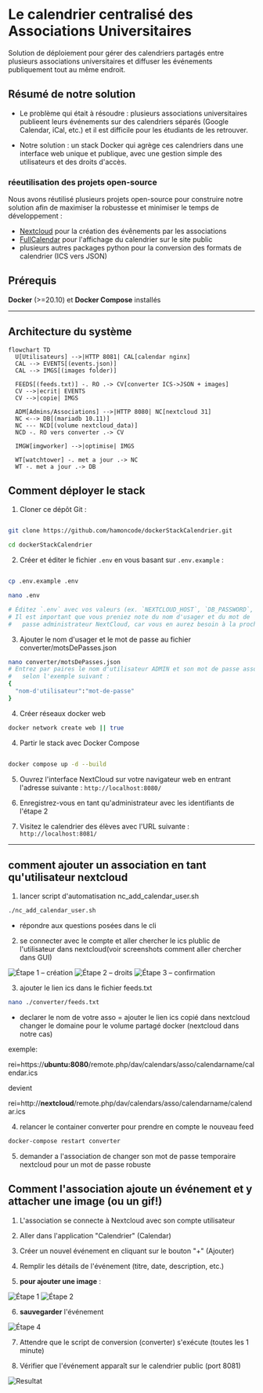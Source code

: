# Le calendrier centralisé des Associations Universitaires

Solution de déploiement pour gérer des calendriers partagés entre plusieurs associations universitaires et diffuser les événements publiquement tout au même endroit.

## Résumé de notre solution

- Le problème qui était à résoudre : plusieurs associations universitaires publieent leurs événements sur des calendriers séparés (Google Calendar, iCal, etc.) et il est difficile pour les étudiants de les retrouver.

- Notre solution : un stack Docker qui agrège ces calendriers dans une interface web unique et publique, avec une gestion simple des utilisateurs et des droits d'accès.

### réeutilisation des projets open-source
Nous avons réutilisé plusieurs projets open-source pour construire notre solution afin de maximiser la robustesse et minimiser le temps de développement :

- [Nextcloud](https://nextcloud.com/) pour la création des évênements par les associations
- [FullCalendar](https://fullcalendar.io/) pour l'affichage du calendrier sur le site public
- plusieurs autres packages python pour la conversion des formats de calendrier (ICS vers JSON)

## Prérequis

**Docker** (>=20.10) et **Docker Compose** installés

---

## Architecture du système


```mermaid
flowchart TD
  U[Utilisateurs] -->|HTTP 8081| CAL[calendar nginx]
  CAL --> EVENTS[(events.json)]
  CAL --> IMGS[(images folder)]

  FEEDS[(feeds.txt)] -. RO .-> CV[converter ICS->JSON + images]
  CV -->|ecrit| EVENTS
  CV -->|copie| IMGS

  ADM[Admins/Associations] -->|HTTP 8080| NC[nextcloud 31]
  NC <--> DB[(mariadb 10.11)]
  NC --- NCD[(volume nextcloud_data)]
  NCD -. RO vers converter .-> CV

  IMGW[imgworker] -->|optimise| IMGS

  WT[watchtower] -. met a jour .-> NC
  WT -. met a jour .-> DB

```



## Comment déployer le stack

1. Cloner ce dépôt Git :

```bash

git clone https://github.com/hamoncode/dockerStackCalendrier.git

cd dockerStackCalendrier

```

2. Créer et éditer le fichier `.env` en vous basant sur `.env.example` :

```bash

cp .env.example .env

nano .env

# Éditez `.env` avec vos valeurs (ex. `NEXTCLOUD_HOST`, `DB_PASSWORD`, etc.)
# Il est important que vous preniez note du nom d'usager et du mot de 
#   passe administrateur NextCloud, car vous en aurez besoin à la prochaine étape

```
3. Ajouter le nom d'usager et le mot de passe au fichier converter/motsDePasses.json
```bash
nano converter/motsDePasses.json
# Entrez par paires le nom d'utilisateur ADMIN et son mot de passe associé 
#   selon l'exemple suivant : 
{
  "nom-d'utilisateur":"mot-de-passe"
}
```

4. Créer réseaux docker web

```bash
docker network create web || true

```

4. Partir le stack avec Docker Compose 

```bash

docker compose up -d --build

```

5. Ouvrez l'interface NextCloud sur votre navigateur web en entrant l'adresse suivante : `http://localhost:8080/`

6. Enregistrez-vous en tant qu'administrateur avec les identifiants de l'étape 2
7. Visitez le calendrier des élèves avec l'URL suivante : `http://localhost:8081/`
---

## comment ajouter un association en tant qu'utilisateur nextcloud

1. lancer script d'automatisation nc_add_calendar_user.sh

```bash
./nc_add_calendar_user.sh

```
  - répondre aux questions posées dans le cli

2. se connecter avec le compte et aller chercher le ics plublic de l'utilisateur dans nextcloud(voir screenshots comment aller chercher dans GUI)

![Étape 1 – création](Readme_screenshots/nexctcloudadduser1.png)
![Étape 2 – droits](Readme_screenshots/nextcloudadduser2.png)
![Étape 3 – confirmation](Readme_screenshots/nextcloudadduser3.png)

3. ajouter le lien ics dans le fichier feeds.txt

```bash
nano ./converter/feeds.txt
```
- declarer le nom de votre asso = ajouter le lien ics copié dans nextcloud 
changer le domaine pour le volume partagé docker (nextcloud dans notre cas)

exemple: 

rei=https://**ubuntu:8080**/remote.php/dav/calendars/asso/calendarname/calendar.ics

devient 

rei=http://**nextcloud**/remote.php/dav/calendars/asso/calendarname/calendar.ics

4. relancer le container converter pour prendre en compte le nouveau feed

```bash
docker-compose restart converter
```

5. demander a l'association de changer son mot de passe temporaire nextcloud pour un mot de passe robuste 

## Comment l'association ajoute un événement **et y attacher une image (ou un gif!)**

1. L'association se connecte à Nextcloud avec son compte utilisateur

2. Aller dans l'application "Calendrier" (Calendar)

3. Créer un nouvel événement en cliquant sur le bouton "+" (Ajouter)

4. Remplir les détails de l'événement (titre, date, description, etc.)

5. **pour ajouter une image** : 
    
![Étape 1](Readme_screenshots/ajoutevent1.png)
![Étape 2](Readme_screenshots/ajoutevent2.png)

6. **sauvegarder** l'événement

![Étape 4](Readme_screenshots/ajoutevent4.png)


7. Attendre que le script de conversion (converter) s'exécute (toutes les 1 minute)

8. Vérifier que l'événement apparaît sur le calendrier public (port 8081)

![Resultat](Readme_screenshots/resultat.png)
